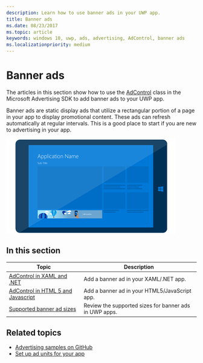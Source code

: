 ```yaml
---
description: Learn how to use banner ads in your UWP app.
title: Banner ads
ms.date: 08/23/2017
ms.topic: article
keywords: windows 10, uwp, ads, advertising, AdControl, banner ads
ms.localizationpriority: medium
---
```

# Banner ads

The articles in this section show how to use the [AdControl](https://docs.microsoft.com/uwp/api/microsoft.advertising.winrt.ui.adcontrol) class in the Microsoft Advertising SDK to add banner ads to your UWP app.

Banner ads are static display ads that utilize a rectangular portion of a page in your app to display promotional content. These ads can refresh automatically at regular intervals. This is a good place to start if you are new to advertising in your app.

![addreferences](images/banner-ad.png)

## In this section

|  Topic    | Description |               
|----------|-------|
| [AdControl in XAML and .NET](adcontrol-in-xaml-and--net.md)     | Add a banner ad in your XAML/.NET app.        |
| [AdControl in HTML 5 and Javascript](adcontrol-in-html-5-and-javascript.md)     | Add a banner ad in your HTML5/JavaScript app.        |
| [Supported banner ad sizes](supported-ad-sizes-for-banner-ads.md)    |  Review the supported sizes for banner ads in UWP apps.        |


## Related topics

* [Advertising samples on GitHub](https://github.com/Microsoft/Windows-universal-samples/tree/master/Samples/Advertising)
* [Set up ad units for your app](set-up-ad-units-in-your-app.md)
